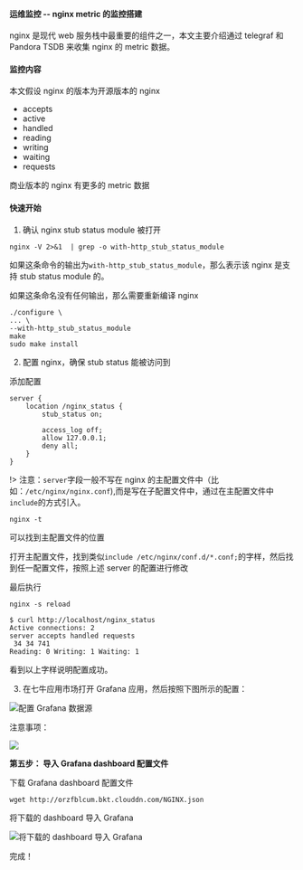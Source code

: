 #### 运维监控 -- nginx metric 的监控搭建

nginx 是现代 web 服务栈中最重要的组件之一，本文主要介绍通过 telegraf 和 Pandora TSDB 来收集 nginx 的 metric 数据。


#### 监控内容

本文假设 nginx 的版本为开源版本的 nginx

* accepts
* active
* handled
* reading
* writing
* waiting
* requests

商业版本的 nginx 有更多的 metric 数据

#### 快速开始

1. 确认 nginx stub status module 被打开


```
nginx -V 2>&1  | grep -o with-http_stub_status_module
```

如果这条命令的输出为`with-http_stub_status_module`，那么表示该 nginx 是支持 stub status module 的。

如果这条命名没有任何输出，那么需要重新编译 nginx

```
./configure \
... \
--with-http_stub_status_module
make
sudo make install
```

2. 配置 nginx，确保 stub status 能被访问到

添加配置

```
server {
    location /nginx_status {
        stub_status on;

        access_log off;
        allow 127.0.0.1;
        deny all;
    }
}
```

!> 注意：`server`字段一般不写在 nginx 的主配置文件中（比如：`/etc/nginx/nginx.conf`),而是写在子配置文件中，通过在主配置文件中`include`的方式引入。


```
nginx -t
```
可以找到主配置文件的位置


打开主配置文件，找到类似`include /etc/nginx/conf.d/*.conf;`的字样，然后找到任一配置文件，按照上述 server 的配置进行修改

最后执行

```
nginx -s reload
```

```
$ curl http://localhost/nginx_status
Active connections: 2 
server accepts handled requests
 34 34 741 
Reading: 0 Writing: 1 Waiting: 1
```
看到以上字样说明配置成功。


3. 在七牛应用市场打开 Grafana 应用，然后按照下图所示的配置：


![配置 Grafana 数据源](/Users/loris/liurui/pandora-docs-old/_media/monitor1.gif)

注意事项：

![](/Users/loris/liurui/pandora-docs-old/_media/monitor3.png)

**第五步： 导入 Grafana dashboard 配置文件**

下载 Grafana dashboard 配置文件

```
wget http://orzfblcum.bkt.clouddn.com/NGINX.json
```

将下载的 dashboard 导入 Grafana

![将下载的 dashboard 导入 Grafana](/Users/loris/liurui/pandora-docs-old/_media/monitor2.gif)


完成！